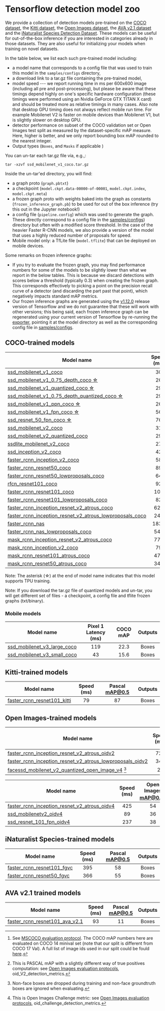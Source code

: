# Tensorflow detection model zoo

We provide a collection of detection models pre-trained on the [COCO
dataset](http://mscoco.org), the [Kitti dataset](http://www.cvlibs.net/datasets/kitti/),
the [Open Images dataset](https://github.com/openimages/dataset), the
[AVA v2.1 dataset](https://research.google.com/ava/) and the
[iNaturalist Species Detection Dataset](https://github.com/visipedia/inat_comp/blob/master/2017/README.md#bounding-boxes).
These models can be useful for out-of-the-box inference if you are interested in
categories already in those datasets. They are also useful for initializing your
models when training on novel datasets.

In the table below, we list each such pre-trained model including:

* a model name that corresponds to a config file that was used to train this
  model in the `samples/configs` directory,
* a download link to a tar.gz file containing the pre-trained model,
* model speed --- we report running time in ms per 600x600 image (including all
  pre and post-processing), but please be
  aware that these timings depend highly on one's specific hardware
  configuration (these timings were performed using an Nvidia
  GeForce GTX TITAN X card) and should be treated more as relative timings in
  many cases. Also note that desktop GPU timing does not always reflect mobile
  run time. For example Mobilenet V2 is faster on mobile devices than Mobilenet
  V1, but is slightly slower on desktop GPU.
* detector performance on subset of the COCO validation set or Open Images test split as measured by the dataset-specific mAP measure.
  Here, higher is better, and we only report bounding box mAP rounded to the
  nearest integer.
* Output types (`Boxes`, and `Masks` if applicable )

You can un-tar each tar.gz file via, e.g.,:

```
tar -xzvf ssd_mobilenet_v1_coco.tar.gz
```

Inside the un-tar'ed directory, you will find:

*   a graph proto (`graph.pbtxt`)
*   a checkpoint (`model.ckpt.data-00000-of-00001`, `model.ckpt.index`,
    `model.ckpt.meta`)
*   a frozen graph proto with weights baked into the graph as constants
    (`frozen_inference_graph.pb`) to be used for out of the box inference (try
    this out in the Jupyter notebook!)
*   a config file (`pipeline.config`) which was used to generate the graph.
    These directly correspond to a config file in the
    [samples/configs](https://github.com/tensorflow/models/tree/master/research/object_detection/samples/configs))
    directory but often with a modified score threshold. In the case of the
    heavier Faster R-CNN models, we also provide a version of the model that
    uses a highly reduced number of proposals for speed.
*   Mobile model only: a TfLite file (`model.tflite`) that can be deployed on
    mobile devices.

Some remarks on frozen inference graphs:

* If you try to evaluate the frozen graph, you may find performance numbers for
  some of the models to be slightly lower than what we report in the below
  tables.  This is because we discard detections with scores below a
  threshold (typically 0.3) when creating the frozen graph.  This corresponds
  effectively to picking a point on the precision recall curve of
  a detector (and discarding the part past that point), which negatively impacts
  standard mAP metrics.
* Our frozen inference graphs are generated using the
  [v1.12.0](https://github.com/tensorflow/tensorflow/tree/v1.12.0)
  release version of Tensorflow and we do not guarantee that these will work
  with other versions; this being said, each frozen inference graph can be
  regenerated using your current version of Tensorflow by re-running the
  [exporter](https://github.com/tensorflow/models/blob/master/research/object_detection/g3doc/exporting_models.md),
  pointing it at the model directory as well as the corresponding config file in
  [samples/configs](https://github.com/tensorflow/models/tree/master/research/object_detection/samples/configs).


## COCO-trained models

| Model name  | Speed (ms) | COCO mAP[^1] | Outputs |
| ------------ | :--------------: | :--------------: | :-------------: |
| [ssd_mobilenet_v1_coco](http://download.tensorflow.org/models/object_detection/ssd_mobilenet_v1_coco_2018_01_28.tar.gz) | 30 | 21 | Boxes |
| [ssd_mobilenet_v1_0.75_depth_coco ☆](http://download.tensorflow.org/models/object_detection/ssd_mobilenet_v1_0.75_depth_300x300_coco14_sync_2018_07_03.tar.gz) | 26 | 18 | Boxes |
| [ssd_mobilenet_v1_quantized_coco ☆](http://download.tensorflow.org/models/object_detection/ssd_mobilenet_v1_quantized_300x300_coco14_sync_2018_07_18.tar.gz) | 29 | 18 | Boxes |
| [ssd_mobilenet_v1_0.75_depth_quantized_coco ☆](http://download.tensorflow.org/models/object_detection/ssd_mobilenet_v1_0.75_depth_quantized_300x300_coco14_sync_2018_07_18.tar.gz) | 29 | 16 | Boxes |
| [ssd_mobilenet_v1_ppn_coco ☆](http://download.tensorflow.org/models/object_detection/ssd_mobilenet_v1_ppn_shared_box_predictor_300x300_coco14_sync_2018_07_03.tar.gz) | 26 | 20 | Boxes |
| [ssd_mobilenet_v1_fpn_coco ☆](http://download.tensorflow.org/models/object_detection/ssd_mobilenet_v1_fpn_shared_box_predictor_640x640_coco14_sync_2018_07_03.tar.gz) | 56 | 32 | Boxes |
| [ssd_resnet_50_fpn_coco ☆](http://download.tensorflow.org/models/object_detection/ssd_resnet50_v1_fpn_shared_box_predictor_640x640_coco14_sync_2018_07_03.tar.gz) | 76 | 35 | Boxes |
| [ssd_mobilenet_v2_coco](http://download.tensorflow.org/models/object_detection/ssd_mobilenet_v2_coco_2018_03_29.tar.gz) | 31 | 22 | Boxes |
| [ssd_mobilenet_v2_quantized_coco](http://download.tensorflow.org/models/object_detection/ssd_mobilenet_v2_quantized_300x300_coco_2019_01_03.tar.gz) | 29 | 22 | Boxes |
| [ssdlite_mobilenet_v2_coco](http://download.tensorflow.org/models/object_detection/ssdlite_mobilenet_v2_coco_2018_05_09.tar.gz) | 27 | 22 | Boxes |
| [ssd_inception_v2_coco](http://download.tensorflow.org/models/object_detection/ssd_inception_v2_coco_2018_01_28.tar.gz) | 42 | 24 | Boxes |
| [faster_rcnn_inception_v2_coco](http://download.tensorflow.org/models/object_detection/faster_rcnn_inception_v2_coco_2018_01_28.tar.gz) | 58 | 28 | Boxes |
| [faster_rcnn_resnet50_coco](http://download.tensorflow.org/models/object_detection/faster_rcnn_resnet50_coco_2018_01_28.tar.gz) | 89 | 30 | Boxes |
| [faster_rcnn_resnet50_lowproposals_coco](http://download.tensorflow.org/models/object_detection/faster_rcnn_resnet50_lowproposals_coco_2018_01_28.tar.gz) | 64 |  | Boxes |
| [rfcn_resnet101_coco](http://download.tensorflow.org/models/object_detection/rfcn_resnet101_coco_2018_01_28.tar.gz)  | 92 | 30 | Boxes |
| [faster_rcnn_resnet101_coco](http://download.tensorflow.org/models/object_detection/faster_rcnn_resnet101_coco_2018_01_28.tar.gz) | 106 | 32 | Boxes |
| [faster_rcnn_resnet101_lowproposals_coco](http://download.tensorflow.org/models/object_detection/faster_rcnn_resnet101_lowproposals_coco_2018_01_28.tar.gz) | 82 |  | Boxes |
| [faster_rcnn_inception_resnet_v2_atrous_coco](http://download.tensorflow.org/models/object_detection/faster_rcnn_inception_resnet_v2_atrous_coco_2018_01_28.tar.gz) | 620 | 37 | Boxes |
| [faster_rcnn_inception_resnet_v2_atrous_lowproposals_coco](http://download.tensorflow.org/models/object_detection/faster_rcnn_inception_resnet_v2_atrous_lowproposals_coco_2018_01_28.tar.gz) | 241 |  | Boxes |
| [faster_rcnn_nas](http://download.tensorflow.org/models/object_detection/faster_rcnn_nas_coco_2018_01_28.tar.gz) | 1833 | 43 | Boxes |
| [faster_rcnn_nas_lowproposals_coco](http://download.tensorflow.org/models/object_detection/faster_rcnn_nas_lowproposals_coco_2018_01_28.tar.gz) | 540 |  | Boxes |
| [mask_rcnn_inception_resnet_v2_atrous_coco](http://download.tensorflow.org/models/object_detection/mask_rcnn_inception_resnet_v2_atrous_coco_2018_01_28.tar.gz) | 771 | 36 | Masks |
| [mask_rcnn_inception_v2_coco](http://download.tensorflow.org/models/object_detection/mask_rcnn_inception_v2_coco_2018_01_28.tar.gz) | 79 | 25 | Masks |
| [mask_rcnn_resnet101_atrous_coco](http://download.tensorflow.org/models/object_detection/mask_rcnn_resnet101_atrous_coco_2018_01_28.tar.gz) | 470 | 33 | Masks |
| [mask_rcnn_resnet50_atrous_coco](http://download.tensorflow.org/models/object_detection/mask_rcnn_resnet50_atrous_coco_2018_01_28.tar.gz) | 343 | 29 | Masks |

Note: The asterisk (☆) at the end of model name indicates that this model supports TPU training.

Note: If you download the tar.gz file of quantized models and un-tar, you will get different set of files - a checkpoint, a config file and tflite frozen graphs (txt/binary).

### Mobile models

Model name                                                                                                                          | Pixel 1 Latency (ms) | COCO mAP | Outputs
----------------------------------------------------------------------------------------------------------------------------------- | :------------------: | :------: | :-----:
[ssd_mobilenet_v3_large_coco](http://download.tensorflow.org/models/object_detection/ssd_mobilenet_v3_large_coco_2019_08_14.tar.gz) | 119                  | 22.3     | Boxes
[ssd_mobilenet_v3_small_coco](http://download.tensorflow.org/models/object_detection/ssd_mobilenet_v3_small_coco_2019_08_14.tar.gz) | 43                   | 15.6     | Boxes

## Kitti-trained models

Model name                                                                                                                                                        | Speed (ms) | Pascal mAP@0.5 | Outputs
----------------------------------------------------------------------------------------------------------------------------------------------------------------- | :---: | :-------------: | :-----:
[faster_rcnn_resnet101_kitti](http://download.tensorflow.org/models/object_detection/faster_rcnn_resnet101_kitti_2018_01_28.tar.gz) | 79  | 87              | Boxes

## Open Images-trained models

Model name                                                                                                                                                                                    | Speed (ms) | Open Images mAP@0.5[^2] | Outputs
--------------------------------------------------------------------------------------------------------------------------------------------------------------------------------------------- | :--------: | :---------------------: | :-----:
[faster_rcnn_inception_resnet_v2_atrous_oidv2](http://download.tensorflow.org/models/object_detection/faster_rcnn_inception_resnet_v2_atrous_oid_2018_01_28.tar.gz)                           | 727        | 37                     | Boxes
[faster_rcnn_inception_resnet_v2_atrous_lowproposals_oidv2](http://download.tensorflow.org/models/object_detection/faster_rcnn_inception_resnet_v2_atrous_lowproposals_oid_2018_01_28.tar.gz) | 347        |                         | Boxes
[facessd_mobilenet_v2_quantized_open_image_v4](http://download.tensorflow.org/models/object_detection/facessd_mobilenet_v2_quantized_320x320_open_image_v4.tar.gz) [^3]                       | 20         | 73 (faces)              | Boxes

Model name                                                                                                                                                                                    | Speed (ms) | Open Images mAP@0.5[^4] | Outputs
--------------------------------------------------------------------------------------------------------------------------------------------------------------------------------------------- | :--------: | :---------------------: | :-----:
[faster_rcnn_inception_resnet_v2_atrous_oidv4](http://download.tensorflow.org/models/object_detection/faster_rcnn_inception_resnet_v2_atrous_oid_v4_2018_12_12.tar.gz)                         | 425        | 54                  | Boxes
[ssd_mobilenetv2_oidv4](http://download.tensorflow.org/models/object_detection/ssd_mobilenet_v2_oid_v4_2018_12_12.tar.gz)                                                                       | 89         | 36                | Boxes
[ssd_resnet_101_fpn_oidv4](http://download.tensorflow.org/models/object_detection/ssd_resnet101_v1_fpn_shared_box_predictor_oid_512x512_sync_2019_01_20.tar.gz)                                                                       | 237         | 38                | Boxes
## iNaturalist Species-trained models

Model name                                                                                                                                                        | Speed (ms) | Pascal mAP@0.5 | Outputs
----------------------------------------------------------------------------------------------------------------------------------------------------------------- | :---: | :-------------: | :-----:
[faster_rcnn_resnet101_fgvc](http://download.tensorflow.org/models/object_detection/faster_rcnn_resnet101_fgvc_2018_07_19.tar.gz) | 395  | 58              | Boxes
[faster_rcnn_resnet50_fgvc](http://download.tensorflow.org/models/object_detection/faster_rcnn_resnet50_fgvc_2018_07_19.tar.gz) | 366  | 55             | Boxes


## AVA v2.1 trained models

Model name                                                                                                                                                        | Speed (ms) | Pascal mAP@0.5 | Outputs
----------------------------------------------------------------------------------------------------------------------------------------------------------------- | :---: | :-------------: | :-----:
[faster_rcnn_resnet101_ava_v2.1](http://download.tensorflow.org/models/object_detection/faster_rcnn_resnet101_ava_v2.1_2018_04_30.tar.gz) | 93  | 11              | Boxes


[^1]: See [MSCOCO evaluation protocol](http://cocodataset.org/#detections-eval). The COCO mAP numbers here are evaluated on COCO 14 minival set (note that our split is different from COCO 17 Val). A full list of image ids used in our split could be fould [here](https://github.com/tensorflow/models/blob/master/research/object_detection/data/mscoco_minival_ids.txt).


[^2]: This is PASCAL mAP with a slightly different way of true positives computation: see [Open Images evaluation protocols](evaluation_protocols.md), oid_V2_detection_metrics.

[^3]: Non-face boxes are dropped during training and non-face groundtruth boxes are ignored when evaluating.

[^4]: This is Open Images Challenge metric: see [Open Images evaluation protocols](evaluation_protocols.md), oid_challenge_detection_metrics.

